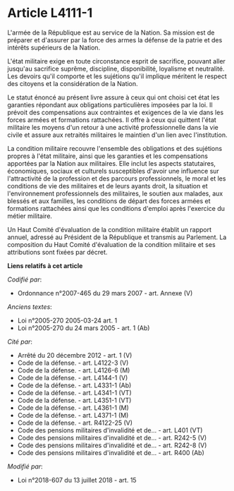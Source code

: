 # Article L4111-1

L'armée de la République est au service de la Nation. Sa mission est de préparer et d'assurer par la force des armes la
défense de la patrie et des intérêts supérieurs de la Nation.

L'état militaire exige en toute circonstance esprit de sacrifice, pouvant aller jusqu'au sacrifice suprême, discipline,
disponibilité, loyalisme et neutralité. Les devoirs qu'il comporte et les sujétions qu'il implique méritent le respect des
citoyens et la considération de la Nation.

Le statut énoncé au présent livre assure à ceux qui ont choisi cet état les garanties répondant aux obligations particulières
imposées par la loi. Il prévoit des compensations aux contraintes et exigences de la vie dans les forces armées et formations
rattachées. Il offre à ceux qui quittent l'état militaire les moyens d'un retour à une activité professionnelle dans la vie
civile et assure aux retraités militaires le maintien d'un lien avec l'institution.

La condition militaire recouvre l'ensemble des obligations et des sujétions propres à l'état militaire, ainsi que les
garanties et les compensations apportées par la Nation aux militaires. Elle inclut les aspects statutaires, économiques,
sociaux et culturels susceptibles d'avoir une influence sur l'attractivité de la profession et des parcours professionnels,
le moral et les conditions de vie des militaires et de leurs ayants droit, la situation et l'environnement professionnels des
militaires, le soutien aux malades, aux blessés et aux familles, les conditions de départ des forces armées et formations
rattachées ainsi que les conditions d'emploi après l'exercice du métier militaire.

Un Haut Comité d'évaluation de la condition militaire établit un rapport annuel, adressé au Président de la République et
transmis au Parlement. La composition du Haut Comité d'évaluation de la condition militaire et ses attributions sont fixées
par décret.

**Liens relatifs à cet article**

_Codifié par_:

  - Ordonnance n°2007-465 du 29 mars 2007 - art. Annexe (V)

_Anciens textes_:

  - Loi n°2005-270 2005-03-24 art. 1
  - Loi n°2005-270 du 24 mars 2005 - art. 1 (Ab)

_Cité par_:

  - Arrêté du 20 décembre 2012 - art. 1 (V)
  - Code de la défense. - art. L4122-3 (V)
  - Code de la défense. - art. L4126-6 (M)
  - Code de la défense. - art. L4144-1 (V)
  - Code de la défense. - art. L4331-1 (Ab)
  - Code de la défense. - art. L4341-1 (VT)
  - Code de la défense. - art. L4351-1 (VT)
  - Code de la défense. - art. L4361-1 (M)
  - Code de la défense. - art. L4371-1 (M)
  - Code de la défense. - art. R4122-25 (V)
  - Code des pensions militaires d'invalidité et de... - art. L401 (VT)
  - Code des pensions militaires d'invalidité et de... - art. R242-5 (V)
  - Code des pensions militaires d'invalidité et de... - art. R242-8 (V)
  - Code des pensions militaires d'invalidité et de... - art. R400 (Ab)

_Modifié par_:

  - Loi n°2018-607 du 13 juillet 2018 - art. 15
